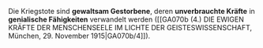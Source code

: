
Die Kriegstote sind **gewaltsam Gestorbene**, deren **unverbrauchte Kräfte** in **genialische Fähigkeiten** verwandelt werden ([[GA070b (4.) DIE EWIGEN KRÄFTE DER MENSCHENSEELE IM LICHTE DER GEISTESWISSENSCHAFT, München, 29. November 1915|GA070b/4]]).
